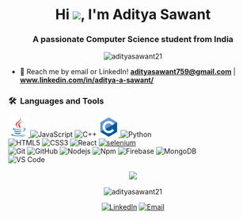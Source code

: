 <h1 align="center">Hi <img src="https://github.com/Ashutosh00710/Ashutosh00710/blob/master/wave.gif" width="30px">, I'm Aditya Sawant</h1>
<h3 align="center">A passionate Computer Science student from India</h3>

<p align="center"> <img src="https://komarev.com/ghpvc/?username=adityasawant21&label=Profile%20views&color=blueviolet&style=flat" alt="adityasawant21" /> </p>

<!--
[![Website](https://img.shields.io/website?label=nikhilmane.com&style=for-the-badge&url=https%3A%2F%2Fnikhilmane.com)](https://nikhilmane.com)
[![Twitter Follow](https://img.shields.io/twitter/follow/n1khilmane?color=1DA1F2&logo=twitter&style=for-the-badge)](https://twitter.com/n1khilmane)
- 🔭 I just launched my website: [Portfolio][website]!
- 🌱 I’m currently learning everything 🤣 
- 👯 I’m looking to collaborate with other content creators -->
- 💬 Reach me by email or LinkedIn! **adityasawant759@gmail.com** | **www.linkedin.com/in/aditya-a-sawant/**
<!-- - 📄 Know about me Through [Resume](https://) -->

### 🛠 &nbsp;Languages and Tools

<a href="https://www.java.com" target="_blank"> <img src="https://raw.githubusercontent.com/devicons/devicon/master/icons/java/java-original.svg" alt="java" width="40" height="40"/> </a>![JavaScript](https://img.shields.io/badge/-JavaScript-%23F7DF1C?style=for-the-badge&logo=javascript&logoColor=000000&labelColor=%23F7DF1C&color=%23FFCE5A)
![C++](https://img.shields.io/badge/C%2B%2B-00599C?style=for-the-badge&logo=c%2B%2B&logoColor=white)
<a href="https://www.cprogramming.com/" target="_blank"> <img src="https://raw.githubusercontent.com/devicons/devicon/master/icons/c/c-original.svg" alt="c" width="40" height="40"/> </a>![Python](http://img.shields.io/badge/-Python-3776AB?style=for-the-badge&logo=python&logoColor=ffffff)
<br>
![HTML5](https://img.shields.io/badge/-HTML5-%23E44D27?style=for-the-badge&logo=html5&logoColor=ffffff)
![CSS3](https://img.shields.io/badge/-CSS3-%231572B6?style=for-the-badge&logo=css3)
![React](https://img.shields.io/badge/-React-61DAFB?style=for-the-badge&logo=react&logoColor=ffffff)
<a href="https://www.selenium.dev" target="_blank"> <img src="https://raw.githubusercontent.com/detain/svg-logos/780f25886640cef088af994181646db2f6b1a3f8/svg/selenium-logo.svg" alt="selenium" width="40" height="40"/> </a>
<br>
![Git](https://img.shields.io/badge/-Git-%23F05032?style=for-the-badge&logo=git&logoColor=%23ffffff)
![GitHub](https://img.shields.io/badge/-GitHub-181717?style=for-the-badge&logo=github)
![Nodejs](https://img.shields.io/badge/-Nodejs-339933?style=for-the-badge&logo=Node.js&logoColor=ffffff)
![Npm](https://img.shields.io/badge/-npm-CB3837?style=for-the-badge&logo=npm)
![Firebase](https://img.shields.io/badge/-Firebase-FFCA28?style=for-the-badge&logo=firebase&logoColor=ffffff)
![MongoDB](https://img.shields.io/badge/MongoDB-4EA94B?style=for-the-badge&logo=mongodb&logoColor=white)
<br>
![VS Code](http://img.shields.io/badge/-VS%20Code-007ACC?style=for-the-badge&logo=visual-studio-code&logoColor=ffffff)
<br/>
<!--
<img align="left" src="https://github-readme-stats.vercel.app/api/top-langs?username=adityasawant21&show_icons=true&theme=vue-dark&hide_border=true"/>
-->
<p align="center"> 
<img align="center" src="https://github-readme-stats.vercel.app/api?username=adityasawant21&count_private=true&show_icons=true&theme=vue-dark&hide_border=true" height="205">
</p>
<p align="center"> 
<img align="center" src="https://github-readme-streak-stats.herokuapp.com/?user=adityasawant21&&count_private=true&show_icons=true&theme=vue-dark&hide_border=true" alt="adityasawant21"></p>

<p align="center">
<a href="https://www.linkedin.com/in/aditya-a-sawant/" target="_blank"><img src="https://img.shields.io/badge/LinkedIn-0077B5?style=for-the-badge&logo=linkedin&logoColor=white" alt="LinkedIn"></a>
<a href="mailto:adtyasawant759@gmail.com" target="_blank"><img src="https://img.shields.io/badge/Gmail-D14836?style=for-the-badge&logo=gmail&logoColor=white" alt="Email"></a>
</p>
